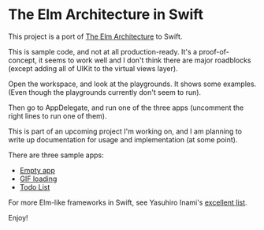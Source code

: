 # The Elm Architecture in Swift

This project is a port of [The Elm Architecture](https://guide.elm-lang.org/architecture/) to Swift.

This is sample code, and not at all production-ready. It's a proof-of-concept, it seems to work well and I don't think there are major roadblocks (except adding all of UIKit to the virtual views layer).

Open the workspace, and look at the playgrounds. It shows some examples. (Even though the playgrounds currently don't seem to run).

Then go to AppDelegate, and run one of the three apps (uncomment the right lines to run one of them).

This is part of an upcoming project I'm working on, and I am planning to write up documentation for usage and implementation (at some point).

There are three sample apps:

- [Empty app](https://github.com/chriseidhof/tea-in-swift/blob/master/Todos/TodosFramework/EmptyApp.swift)
- [GIF loading](https://github.com/chriseidhof/tea-in-swift/blob/master/Todos/TodosFramework/GifApp.swift)
- [Todo List](https://github.com/chriseidhof/tea-in-swift/blob/master/Todos/TodosFramework/TodosApp.swift)


For more Elm-like frameworks in Swift, see Yasuhiro Inami's [excellent list](https://gist.github.com/inamiy/bd257c60e670de8a144b1f97a07bacec).

Enjoy!
